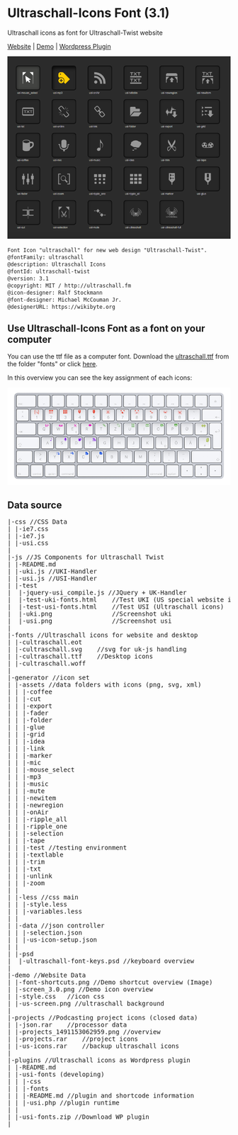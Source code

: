 # Ultraschall-Icons Font (3.1)
Ultraschall icons as font for Ultraschall-Twist website

[Website](http://ultraschall.fm) | [Demo](http://us-fonticon.wikibyte.org) | [Wordpress Plugin](https://github.com/Ultraschall/US-Font-Icons/tree/master/plugins)

<img src="https://raw.githubusercontent.com/Ultraschall/US-Font-Icons/master/demo/screen_3.0.png">

    Font Icon "ultraschall" for new web design "Ultraschall-Twist".
    @fontFamily: ultraschall
  	@description: Ultraschall Icons
    @fontId: ultraschall-twist
  	@version: 3.1
  	@copyright: MIT / http://ultraschall.fm
    @icon-designer: Ralf Stockmann
  	@font-designer: Michael McCouman Jr.
  	@designerURL: https://wikibyte.org

## Use Ultraschall-Icons Font as a font on your computer

You can use the ttf file as a computer font. Download the <a href="https://github.com/Ultraschall/US-Font-Icons/blob/master/fonts/ultraschall.ttf?raw=true">ultraschall.ttf</a> from the folder "fonts" or click <a href="https://github.com/Ultraschall/US-Font-Icons/blob/master/fonts/ultraschall.ttf?raw=true">here</a>.

In this overview you can see the key assignment of each icons:

<img src="https://raw.githubusercontent.com/Ultraschall/US-Font-Icons/master/demo/font-shortcuts.png">

## Data source

<pre>
|-css //CSS Data
| |-ie7.css
| |-ie7.js
| |-usi.css
|
|-js //JS Components for Ultraschall Twist
| |-README.md
| |-uki.js //UKI-Handler
| |-usi.js //USI-Handler
| |-test
|  |-jquery-usi_compile.js //JQuery + UK-Handler
|  |-test-uki-fonts.html	//Test UKI (US special website icons)
|  |-test-usi-fonts.html	//Test USI (Ultraschall icons)
|  |-uki.png				//Screenshot uki
|  |-usi.png				//Screenshot usi
|
|-fonts //Ultraschall icons for website and desktop
| |-cultraschall.eot
| |-cultraschall.svg	//svg for uk-js handling
| |-cultraschall.ttf	//Desktop icons
| |-cultraschall.woff
|
|-generator	//icon set
| |-assets //data folders with icons (png, svg, xml)
| | |-coffee
| | |-cut
| | |-export
| | |-fader
| | |-folder
| | |-glue
| | |-grid
| | |-idea
| | |-link
| | |-marker
| | |-mic
| | |-mouse_select
| | |-mp3
| | |-music
| | |-mute
| | |-newitem
| | |-newregion
| | |-onAir
| | |-ripple_all
| | |-ripple_one
| | |-selection
| | |-tape
| | |-test //testing environment
| | |-textlable
| | |-trim
| | |-txt
| | |-unlink
| | |-zoom
| |
| |-less //css main
| | |-style.less
| | |-variables.less
| |
| |-data //json controller
| | |-selection.json
| | |-us-icon-setup.json
| |
| |-psd
|  |-ultraschall-font-keys.psd //keyboard overview
|
|-demo //Website Data
| |-font-shortcuts.png //Demo shortcut overview (Image)
| |-screen_3.0.png //Demo icon overview
| |-style.css	//icon css
| |-us-screen.png //ultraschall background
|
|-projects //Podcasting project icons (closed data)
| |-json.rar	//processor data
| |-projects_1491153062959.png //overview
| |-projects.rar	//project icons
| |-us-icons.rar	//backup ultraschall icons
|
|-plugins //Ultraschall icons as Wordpress plugin
| |-README.md
| |-usi-fonts (developing)
| | |-css
| | |-fonts
| | |-README.md //plugin and shortcode information
| | |-usi.php //plugin runtime
| |
| |-usi-fonts.zip //Download WP plugin
|
</pre>
